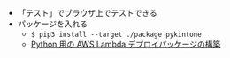 
- 「テスト」でブラウザ上でテストできる
- パッケージを入れる
    - `$ pip3 install --target ./package pykintone`
    - [Python 用の AWS Lambda デプロイパッケージの構築](https://aws.amazon.com/jp/premiumsupport/knowledge-center/build-python-lambda-deployment-package/)

